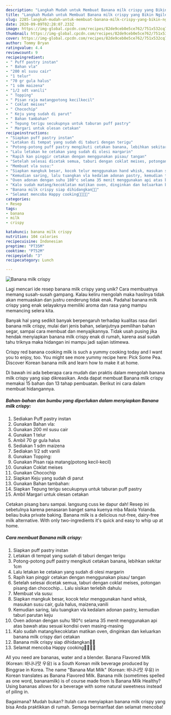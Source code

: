 ```yaml
---
description: "Langkah Mudah untuk Membuat Banana milk crispy yang Bikin Ngiler"
title: "Langkah Mudah untuk Membuat Banana milk crispy yang Bikin Ngiler"
slug: 2285-langkah-mudah-untuk-membuat-banana-milk-crispy-yang-bikin-ngiler
date: 2020-09-09T02:28:07.233Z
image: https://img-global.cpcdn.com/recipes/82de9ceb0e5ce762/751x532cq70/banana-milk-crispy-foto-resep-utama.jpg
thumbnail: https://img-global.cpcdn.com/recipes/82de9ceb0e5ce762/751x532cq70/banana-milk-crispy-foto-resep-utama.jpg
cover: https://img-global.cpcdn.com/recipes/82de9ceb0e5ce762/751x532cq70/banana-milk-crispy-foto-resep-utama.jpg
author: Tommy Bryan
ratingvalue: 4.4
reviewcount: 9
recipeingredient:
- " Puff pastry instan"
- " Bahan vla"
- "200 ml susu cair"
- "1 telur"
- "70 gr gula halus"
- "1 sdm maizena"
- "1/2 sdt vanili"
- " Topping"
- " Pisan raja matangpotong kecilkecil"
- " Coklat meises"
- " Chocochip"
- " Keju yang sudah di parut"
- " Bahan tambahan"
- " Tepung terigu secukupnya untuk taburan puff pastry"
- " Margari untuk olesan cetakan"
recipeinstructions:
- "Siapkan puff pastry instan"
- "Letakan di tempat yang sudah di taburi dengan terigu"
- "Potong-potong puff pastry mengikuti cetakan banana, lebihkan sekitar 1cm"
- "Lalu letakan ke cetakan yang sudah di olesi margarin"
- "Rapih kan pinggir cetakan dengan menggunakan pisau/ tangan"
- "Setelah selesai dicetak semua, taburi dengan coklat meises, potongan pisang dan chocochip... Lalu sisikan terlebih dahulu"
- "Membuat vla susu:"
- "Siapkan mangkuk besar, kocok telur menggunakan hand whisk, masukan susu cair, gula halus, maizena,vanili"
- "Kemudian saring, lalu tuangkan vla kedalam adonan pastry, kemudian taburi parutan keju"
- "Oven adonan dengan suhu 180°c selama 35 menit menggunakan api atas bawah atau sesuai kondisi oven masing-masing"
- "Kalo sudah matang/kecoklatan matikan oven, dinginkan dan keluarkan banana milk crispy dari cetakan"
- "Banana milk crispy siap dihidangkan🍌🍌"
- "Selamat mencoba Happy cooking👩‍🍳🍌😘"
categories:
- Resep
tags:
- banana
- milk
- crispy

katakunci: banana milk crispy 
nutrition: 104 calories
recipecuisine: Indonesian
preptime: "PT35M"
cooktime: "PT52M"
recipeyield: "3"
recipecategory: Lunch

---
```



![Banana milk crispy](https://img-global.cpcdn.com/recipes/82de9ceb0e5ce762/751x532cq70/banana-milk-crispy-foto-resep-utama.jpg)

Lagi mencari ide resep banana milk crispy yang unik? Cara membuatnya memang susah-susah gampang. Kalau keliru mengolah maka hasilnya tidak akan memuaskan dan justru cenderung tidak enak. Padahal banana milk crispy yang enak selayaknya memiliki aroma dan rasa yang mampu memancing selera kita.

Banyak hal yang sedikit banyak berpengaruh terhadap kualitas rasa dari banana milk crispy, mulai dari jenis bahan, selanjutnya pemilihan bahan segar, sampai cara membuat dan menyajikannya. Tidak usah pusing jika hendak menyiapkan banana milk crispy enak di rumah, karena asal sudah tahu triknya maka hidangan ini mampu jadi sajian istimewa.

Crispy red banana cooking milk is such a yummy cooking today and I want you to enjoy, too. You might see more yummy recipe here: Pick Some Pea. Discover Korean banana milk and learn how to make it at home.


Di bawah ini ada beberapa cara mudah dan praktis dalam mengolah banana milk crispy yang siap dikreasikan. Anda dapat membuat Banana milk crispy memakai 15 bahan dan 13 tahap pembuatan. Berikut ini cara dalam membuat hidangannya.

<!--inarticleads1-->

##### Bahan-bahan dan bumbu yang diperlukan dalam menyiapkan Banana milk crispy:

1. Sediakan  Puff pastry instan
1. Gunakan  Bahan vla:
1. Gunakan 200 ml susu cair
1. Gunakan 1 telur
1. Ambil 70 gr gula halus
1. Sediakan 1 sdm maizena
1. Sediakan 1/2 sdt vanili
1. Gunakan  Topping:
1. Gunakan  Pisan raja matang(potong kecil-kecil)
1. Gunakan  Coklat meises
1. Gunakan  Chocochip
1. Siapkan  Keju yang sudah di parut
1. Gunakan  Bahan tambahan:
1. Siapkan  Tepung terigu secukupnya untuk taburan puff pastry
1. Ambil  Margari untuk olesan cetakan


Cetakan pisang baru sampai. langsung cuss ke dapur dah! Resep ini sebetulnya karena penasaran banget sama kuenya mba Maola Yolanda. beliau buka private baking. Banana milk is a delicious nut-free, dairy-free milk alternative. With only two-ingredients it&#39;s quick and easy to whip up at home. 

<!--inarticleads2-->

##### Cara membuat Banana milk crispy:

1. Siapkan puff pastry instan
1. Letakan di tempat yang sudah di taburi dengan terigu
1. Potong-potong puff pastry mengikuti cetakan banana, lebihkan sekitar 1cm
1. Lalu letakan ke cetakan yang sudah di olesi margarin
1. Rapih kan pinggir cetakan dengan menggunakan pisau/ tangan
1. Setelah selesai dicetak semua, taburi dengan coklat meises, potongan pisang dan chocochip... Lalu sisikan terlebih dahulu
1. Membuat vla susu:
1. Siapkan mangkuk besar, kocok telur menggunakan hand whisk, masukan susu cair, gula halus, maizena,vanili
1. Kemudian saring, lalu tuangkan vla kedalam adonan pastry, kemudian taburi parutan keju
1. Oven adonan dengan suhu 180°c selama 35 menit menggunakan api atas bawah atau sesuai kondisi oven masing-masing
1. Kalo sudah matang/kecoklatan matikan oven, dinginkan dan keluarkan banana milk crispy dari cetakan
1. Banana milk crispy siap dihidangkan🍌🍌
1. Selamat mencoba Happy cooking👩‍🍳🍌😘


All you need are bananas, water and a blender. Banana Flavored Milk (Korean: 바나나맛 우유) is a South Korean milk beverage produced by Binggrae in Korea. The name &#34;Banana Mat Milk&#34; (Korean: 바나나맛 우유) in Korean translates as Banana Flavored Milk. Banana milk (sometimes spelled as one word, bananamilk) is of course made from Is Banana Milk Healthy? Using bananas allows for a beverage with some natural sweetness instead of piling in. 

Bagaimana? Mudah bukan? Itulah cara menyiapkan banana milk crispy yang bisa Anda praktikkan di rumah. Semoga bermanfaat dan selamat mencoba!
